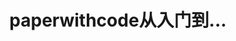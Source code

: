 ---
title: "paperwithcode从入门到..."
date: 
description: "Skip-gram模型pytorch实践"
tags: [medical data, platform]
categories: Deep Learning
draft: true
---